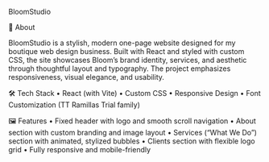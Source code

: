 BloomStudio

🌸 About

BloomStudio is a stylish, modern one-page website designed for my boutique web design business. Built with React and styled with custom CSS, the site showcases Bloom’s brand identity, services, and aesthetic through thoughtful layout and typography. The project emphasizes responsiveness, visual elegance, and usability.

🛠️ Tech Stack
	•	React (with Vite)
	•	Custom CSS
	•	Responsive Design
	•	Font Customization (TT Ramillas Trial family)

🖼️ Features
	•	Fixed header with logo and smooth scroll navigation
	•	About section with custom branding and image layout
	•	Services (“What We Do”) section with animated, stylized bubbles
	•	Clients section with flexible logo grid
	•	Fully responsive and mobile-friendly
